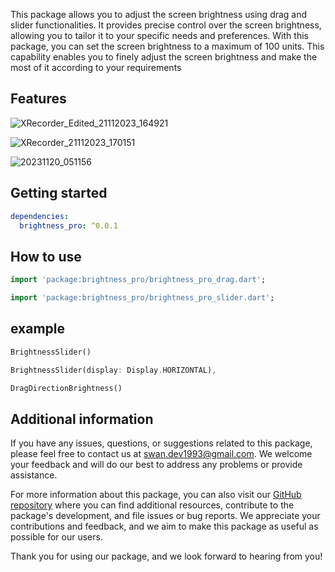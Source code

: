 This package allows you to adjust the screen brightness using drag and slider functionalities. It provides precise control over the screen brightness, allowing you to tailor it to your specific needs and preferences. With this package, you can set the screen brightness to a maximum of 100 units. This capability enables you to finely adjust the screen brightness and make the most of it according to your requirements

## Features
![XRecorder_Edited_21112023_164921](https://github.com/SwanFlutter/brightnessPro/assets/151648897/fcc26dc2-4ab7-4715-89db-ddcbf7546564)

![XRecorder_21112023_170151](https://github.com/SwanFlutter/brightnessPro/assets/151648897/f7ca28bf-88fa-4935-b19d-0fb8fbf5b00e)

![20231120_051156](https://github.com/SwanFlutter/brightnessPro/assets/151648897/09582c20-3314-409a-8b9a-bb2b5c252067)

## Getting started

```yaml
dependencies:
  brightness_pro: ^0.0.1
```

## How to use

```dart
import 'package:brightness_pro/brightness_pro_drag.dart';

import 'package:brightness_pro/brightness_pro_slider.dart';

```

## example

```dart
BrightnessSlider()
```

```dart
BrightnessSlider(display: Display.HORIZONTAL),                          
```


```dart
DragDirectionBrightness()
```


## Additional information

If you have any issues, questions, or suggestions related to this package, please feel free to contact us at [swan.dev1993@gmail.com](mailto:swan.dev1993@gmail.com). We welcome your feedback and will do our best to address any problems or provide assistance.

For more information about this package, you can also visit our [GitHub repository](https://github.com/Swan1993/image_blur) where you can find additional resources, contribute to the package's development, and file issues or bug reports. We appreciate your contributions and feedback, and we aim to make this package as useful as possible for our users.

Thank you for using our package, and we look forward to hearing from you!
